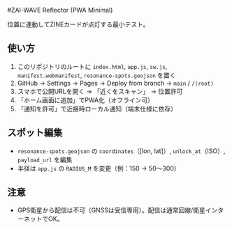 #ZAI-WAVE Reflector (PWA Minimal)

位置に連動してZINEカードが点灯する最小テスト。

## 使い方
1. このリポジトリのルートに `index.html`, `app.js`, `sw.js`, `manifest.webmanifest`, `resonance-spots.geojson` を置く
2. GitHub → Settings → Pages → Deploy from branch → `main` / `/(root)`
3. スマホで公開URLを開く → 「近くをスキャン」 → 位置許可
4. 「ホーム画面に追加」でPWA化（オフライン可）
5. 「通知を許可」で近接時ローカル通知（端末仕様に依存）

## スポット編集
- `resonance-spots.geojson` の `coordinates`（[lon, lat]）, `unlock_at`（ISO）, `payload_url` を編集
- 半径は `app.js` の `RADIUS_M` を変更（例：150 → 50〜300）

## 注意
- GPS衛星から配信は不可（GNSSは受信専用）。配信は通常回線/衛星インターネットでOK。